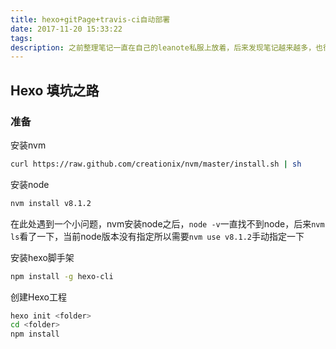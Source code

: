 ```yaml
---
title: hexo+gitPage+travis-ci自动部署
date: 2017-11-20 15:33:22
tags:
description: 之前整理笔记一直在自己的leanote私服上放着，后来发现笔记越来越多，也很乱！于是，狠下决心花些时间把笔记好好整理一下。所以，这次打算放gitPage上，travis-ci做持续构建
---
```


## Hexo 填坑之路
### 准备
安装nvm
```bash
curl https://raw.github.com/creationix/nvm/master/install.sh | sh
```
安装node
```bash
nvm install v8.1.2
```
在此处遇到一个小问题，nvm安装node之后，`node -v`一直找不到node，后来`nvm ls`看了一下，当前node版本没有指定所以需要`nvm use v8.1.2`手动指定一下

安装hexo脚手架
```bash
npm install -g hexo-cli
```
创建Hexo工程
```bash
hexo init <folder>
cd <folder>
npm install

```

